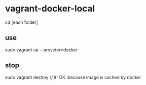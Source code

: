 vagrant-docker-local
====================

cd [each folder]

## use
sudo vagrant up --provider=docker

## stop
sudo vagrant destroy
// it' OK. because image is cached by docker
